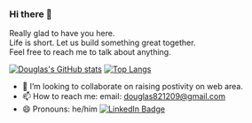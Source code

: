 ### Hi there 👋

Really glad to have you here.<br>
Life is short. Let us build something great together.<br>
Feel free to reach me to talk about anything.<br>


[![Douglas's GitHub stats](https://github-readme-stats.vercel.app/api?username=douglashwang82&hide=stars&show_icons=true&theme=buefy)](https://github.com/douglashwang82/github-readme-stats)
[![Top Langs](https://github-readme-stats.vercel.app/api/top-langs/?username=douglashwang82&layout=compact&hide=html,css&theme=buefy)](https://github.com/douglashwang82/github-readme-stats)

- 👯 I’m looking to collaborate on raising postivity on web area. 
- 📫 How to reach me: email: douglas821209@gmail.com
- 😄 Pronouns: he/him
[![LinkedIn Badge](http://img.shields.io/badge/-LinkedIn-0072b1?style=flat&logo=linkedin)](https://www.linkedin.com/in/douglsa-hwang-011582)

